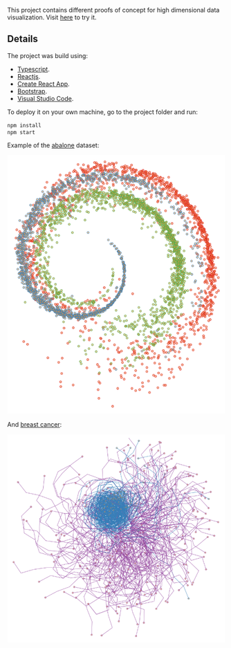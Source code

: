 This project contains different proofs of concept for high dimensional data visualization.
Visit [here](https://eliovr.github.io/highvis/) to try it.

## Details
The project was build using: 
- [Typescript](https://www.typescriptlang.org/).
- [Reactjs](https://facebook.github.io/react/).
- [Create React App](https://github.com/facebookincubator/create-react-app).
- [Bootstrap](https://getbootstrap.com/).
- [Visual Studio Code](https://code.visualstudio.com/).

To deploy it on your own machine, go to the project folder and run:

```
npm install
npm start
```

Example of the [abalone](http://archive.ics.uci.edu/ml/datasets/Abalone) dataset:

![alt text](img/abalone.png)

And [breast cancer](http://archive.ics.uci.edu/ml/datasets/Breast+Cancer+Wisconsin+%28Diagnostic%29):

![alt text](img/cancer.png)
